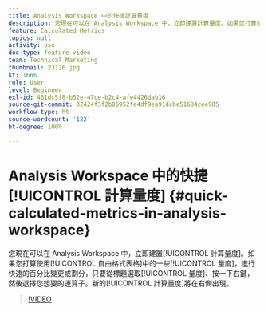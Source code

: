 ```yaml
---
title: Analysis Workspace 中的快捷計算量度
description: 您現在可以在 Analysis Workspace 中，立即建置計算量度。如果您打算使用自由格式表格中的一些量度，進行快速的百分比變更或劃分，只要從標題選取量度、按一下右鍵，然後選擇您想要的運算子。新的計算量度將在右側出現。
feature: Calculated Metrics
topics: null
activity: use
doc-type: feature video
team: Technical Marketing
thumbnail: 23126.jpg
kt: 1666
role: User
level: Beginner
exl-id: 461dc5f8-b52e-47ce-b2c4-afe4426dab16
source-git-commit: 32424f3f2b05952fe4df9ea91dcbe51684cee905
workflow-type: ht
source-wordcount: '122'
ht-degree: 100%

---
```


# Analysis Workspace 中的快捷[!UICONTROL 計算量度] {#quick-calculated-metrics-in-analysis-workspace}

您現在可以在 Analysis Workspace 中，立即建置[!UICONTROL 計算量度]。如果您打算使用[!UICONTROL 自由格式表格]中的一些[!UICONTROL 量度]，進行快速的百分比變更或劃分，只要從標題選取[!UICONTROL 量度]、按一下右鍵，然後選擇您想要的運算子。新的[!UICONTROL 計算量度]將在右側出現。

>[!VIDEO](https://video.tv.adobe.com/v/23126/?quality=12)
